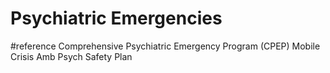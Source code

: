 # Psychiatric Emergencies
#reference
Comprehensive Psychiatric Emergency Program (CPEP)
Mobile Crisis
Amb Psych Safety Plan
